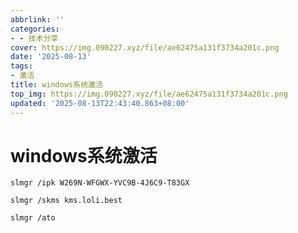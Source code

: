 ```yaml
---
abbrlink: ''
categories:
- - 技术分享
cover: https://img.090227.xyz/file/ae62475a131f3734a201c.png
date: '2025-08-13'
tags:
- 激活
title: windows系统激活
top_img: https://img.090227.xyz/file/ae62475a131f3734a201c.png
updated: '2025-08-13T22:43:40.863+08:00'
---
```

# windows系统激活

```
slmgr /ipk W269N-WFGWX-YVC9B-4J6C9-T83GX
```

```
slmgr /skms kms.loli.best
```

```
slmgr /ato
```
